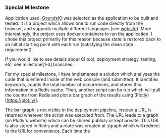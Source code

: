 ### Special Milestone

Application used: [GoundsIO](https://github.com/grounds/grounds.io) was selected as the application to
be built and tested.  It is a project which allows one to run code directly from the browser, and supports
multiple different languages (see [website](http://beta.42grounds.io/)).  More interestingly, the project
uses docker containers to run the application.  I chose this project primarily for this reason because
state is restored back to an initial starting point with each run (satisfying the clean state
requirement).

If you would like to see details about CI tool, deployment strategy, testing, etc, see milestone[1-3]
branches.

For my special milestone, I have implemented a solution which analyzes the code that is entered inside 
of the web console (and submitted).  It identifies keywords, counts the total number of occurrences,
and stores this information in a Redis cache.  Then, another script <insert name> can be run which will
pull the counts from Redis and plot a bar graph of the results using (Plotly)[https://plot.ly/].

The bar graph is not visible in the deployment pipeline, instead a URL is returned wherever the script
was executed from.  The URL leads to a graph (on Plotly's website) which can be shared publicly or kept 
private.  This URL is also stored in Redis and a route was created at <IP>:<port>/graph which will redirect 
to the URLfor convenience.  Each time the <script> is run, the previous graph is replaced.

### Motivation

In a production environment (where many users are using GroundsIO), we would be able to collect lots of
sample code.  With this keywords extraction and visualization, we could potentially identify areas of
each language that are some combination of commonly used, important, less understood, difficult 
conceptually, etc.  With this knowledge, introductory language instructors could better adjust their 
curriculumn to focus on the parts of a language that are most important and/or difficult. In theory,
this would result is more effective instructors and better prepare student for their future.

However, you may notice the limitations of the keyword extraction.  Currently, [AlchemyAPI](http://www.alchemyapi.com/)
is being used for keyword extraction.  AlchemyAPI (at least, the keyword/entity extraction portion) is 
really meant to be used for human languages, not coding languages. As a result, the keywords being
extracted aren't exactly what we want.  However, it was a starting point that was meant to demonstrate
the idea and could later be built upon by both replacing AlchemyAPI with a more appropriate NLP tool and 
automate the graphing process (don't require running a script manually).

### Everything below is from previous milestone.

To be removed soon.


### Deployment

For my continuous integration build/test tool, I chose to use [Jenkins](http://jenkins-ci.org/).  This takes care of the status
(via GUI) portion automatically.  Jenkins plugins for Git/Github allowed me to configure triggered 
builds when new commits are made to the master branch of the target application.

Jenkins supports running multiple builds via "executors."  This was easily configured, and in my case,
I chose to have three executors.

For deployment, I am using [AWS CodeDeploy](http://aws.amazon.com/codedeploy/) (with [EC2](http://aws.amazon.com/ec2/)), 
[AWS S3](http://aws.amazon.com/s3/), and the Jenkin [AWS CodeDeploy plugin](https://wiki.jenkins-ci.org/display/JENKINS/AWS+Codedeploy+plugin).

### Screenshots/Associated Functions

#### Automatic deployment environment configuration:

This is handled by AWS CodeDeploy's [appspec.yml](appspec.yml) file.  In this file, configuration management details are specified (pre-install dependencies, etc).

#### Deployment of binaries created by build step:

The Jenkins AWS CodeDeploy plugin zips the build artifacts (the entire workspace) and pushes it to AWS S3.

**CodeDeploy Jenkins Plugin Config**
![](images/jenkins_codedeploy_config.png "CodeDeploy Jenkins Plugin Config")

#### Remote deployment:

The Jenkins AWS CodeDeploy plugin then triggers a deployment to EC2 instances. The deployment setup is configured on the AWS CodeDeploy side.  In my case, I have 3 EC2 instances
which are all deployed to in parallel (there are other deployment configurations available as well).  Deployment steps are defined in an Appspec file.

**S3 Bucket Containing Zipped App Revisions**
![](images/s3.png "S3 Bucket")

**Copying Zip Over to S3 Bucket**
![](images/jenkins_copy_to_s3.png "Copying zip over to S3 bucket")

**EC2 Instances Used For Deployment**
![](images/ec2_instances.png "Deploy nodes")

**GroundsIO Application Defined For Deployment**
![](images/code_deploy_app.png "CodeDeploy Application")

**CodeDeploy Deployment to Group (of 3 EC2 Instances) in Progress**
![](images/deployment_codedeploy.png "CodeDeploy Deployment In Progress")


### Code (config)

  - [config.xml](config.xml) has been included. This is the Jenkins configuration file.

  - [appspec.yml](appspec.yml) has also been included, which is used by AWS CodeDeploy for configuration management.

